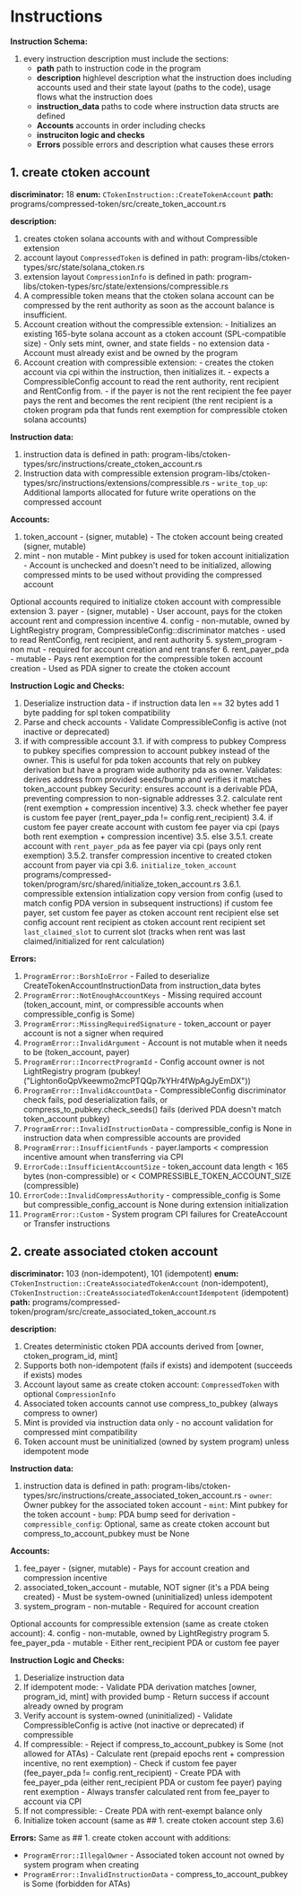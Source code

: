 
# Instructions

**Instruction Schema:**
1. every instruction description must include the sections:
    - **path** path to instruction code in the program
    - **description** highlevel description what the instruction does including accounts used and their state layout (paths to the code), usage flows what the instruction does
    - **instruction_data** paths to code where instruction data structs are defined
    - **Accounts** accounts in order including checks
    - **instruciton logic and checks**
    - **Errors** possible errors and description what causes these errors


## 1. create ctoken account

  **discriminator:** 18
  **enum:** `CTokenInstruction::CreateTokenAccount`
  **path:** programs/compressed-token/src/create_token_account.rs

  **description:**
  1. creates ctoken solana accounts with and without Compressible extension
  2. account layout `CompressedToken` is defined in path: program-libs/ctoken-types/src/state/solana_ctoken.rs
  3. extension layout `CompressionInfo` is defined in path:
  program-libs/ctoken-types/src/state/extensions/compressible.rs
  4. A compressible token means that the ctoken solana account can be compressed by the rent authority as soon as the account balance is insufficient.
  5. Account creation without the compressible extension:
    - Initializes an existing 165-byte solana account as a ctoken account (SPL-compatible size)
    - Only sets mint, owner, and state fields - no extension data
    - Account must already exist and be owned by the program
  6. Account creation with compressible extension:
    - creates the ctoken account via cpi within the instruction, then initializes it.
    - expects a CompressibleConfig account to read the rent authority, rent recipient and RentConfig from.
    - if the payer is not the rent recipient the fee payer pays the rent and becomes the rent recipient (the rent recipient is a ctoken program pda that funds rent exemption for compressible ctoken solana accounts)

  **Instruction data:**
  1. instruction data is defined in path: program-libs/ctoken-types/src/instructions/create_ctoken_account.rs
  2. Instruction data with compressible extension
  program-libs/ctoken-types/src/instructions/extensions/compressible.rs
    - `write_top_up`: Additional lamports allocated for future write operations on the compressed account

  **Accounts:**
  1. token_account
    - (signer, mutable)
    - The ctoken account being created (signer, mutable)
  2. mint
    - non mutable
    - Mint pubkey is used for token account initialization
    - Account is unchecked and doesn't need to be initialized, allowing compressed mints to be used without providing the compressed account

  Optional accounts required to initialize ctoken account with compressible extension
  3. payer
    - (signer, mutable)
    - User account, pays for the ctoken account rent and compression incentive
  4. config
    - non-mutable, owned by LightRegistry program, CompressibleConfig::discriminator matches
    - used to read RentConfig, rent recipient, and rent authority
  5. system_program
    - non mut
    - required for account creation and rent transfer
  6. rent_payer_pda
    - mutable
    - Pays rent exemption for the compressible token account creation
    - Used as PDA signer to create the ctoken account

  **Instruction Logic and Checks:**
  1. Deserialize instruction data
    - if instruction data len == 32 bytes add 1 byte padding for spl token compatibility
  2. Parse and check accounts
    - Validate CompressibleConfig is active (not inactive or deprecated)
  3. if with compressible account
    3.1. if with compress to pubkey
        Compress to pubkey specifies compression to account pubkey instead of the owner.
        This is useful for pda token accounts that rely on pubkey derivation but have a program wide
        authority pda as owner.
        Validates: derives address from provided seeds/bump and verifies it matches token_account pubkey
        Security: ensures account is a derivable PDA, preventing compression to non-signable addresses
    3.2. calculate rent (rent exemption + compression incentive)
    3.3. check whether fee payer is custom fee payer (rent_payer_pda != config.rent_recipient)
    3.4. if custom fee payer
        create account with custom fee payer via cpi (pays both rent exemption + compression incentive)
    3.5. else
        3.5.1. create account with `rent_payer_pda` as fee payer via cpi (pays only rent exemption)
        3.5.2. transfer compression incentive to created ctoken account from payer via cpi
    3.6. `initialize_token_account`
        programs/compressed-token/program/src/shared/initialize_token_account.rs
        3.6.1. compressible extension intialization
          copy version from config (used to match config PDA version in subsequent instructions)
          if custom fee payer, set custom fee payer as ctoken account rent recipient
          else set config account rent recipient as ctoken account rent recipient
          set `last_claimed_slot` to current slot (tracks when rent was last claimed/initialized for rent calculation)

  **Errors:**
  1. `ProgramError::BorshIoError` - Failed to deserialize CreateTokenAccountInstructionData from instruction_data bytes
  2. `ProgramError::NotEnoughAccountKeys` - Missing required account (token_account, mint, or compressible accounts when compressible_config is Some)
  3. `ProgramError::MissingRequiredSignature` - token_account or payer account is not a signer when required
  4. `ProgramError::InvalidArgument` - Account is not mutable when it needs to be (token_account, payer)
  5. `ProgramError::IncorrectProgramId` - Config account owner is not LightRegistry program (pubkey!("Lighton6oQpVkeewmo2mcPTQQp7kYHr4fWpAgJyEmDX"))
  6. `ProgramError::InvalidAccountData` - CompressibleConfig discriminator check fails, pod deserialization fails, or compress_to_pubkey.check_seeds() fails (derived PDA doesn't match token_account pubkey)
  7. `ProgramError::InvalidInstructionData` - compressible_config is None in instruction data when compressible accounts are provided
  8. `ProgramError::InsufficientFunds` - payer.lamports < compression incentive amount when transferring via CPI
  9. `ErrorCode::InsufficientAccountSize` - token_account data length < 165 bytes (non-compressible) or < COMPRESSIBLE_TOKEN_ACCOUNT_SIZE (compressible)
  10. `ErrorCode::InvalidCompressAuthority` - compressible_config is Some but compressible_config_account is None during extension initialization
  11. `ProgramError::Custom` - System program CPI failures for CreateAccount or Transfer instructions


## 2. create associated ctoken account

  **discriminator:** 103 (non-idempotent), 101 (idempotent)
  **enum:** `CTokenInstruction::CreateAssociatedTokenAccount` (non-idempotent), `CTokenInstruction::CreateAssociatedTokenAccountIdempotent` (idempotent)
  **path:** programs/compressed-token/program/src/create_associated_token_account.rs

  **description:**
  1. Creates deterministic ctoken PDA accounts derived from [owner, ctoken_program_id, mint]
  2. Supports both non-idempotent (fails if exists) and idempotent (succeeds if exists) modes
  3. Account layout same as create ctoken account: `CompressedToken` with optional `CompressionInfo`
  4. Associated token accounts cannot use compress_to_pubkey (always compress to owner)
  5. Mint is provided via instruction data only - no account validation for compressed mint compatibility
  6. Token account must be uninitialized (owned by system program) unless idempotent mode

  **Instruction data:**
  1. instruction data is defined in path: program-libs/ctoken-types/src/instructions/create_associated_token_account.rs
    - `owner`: Owner pubkey for the associated token account
    - `mint`: Mint pubkey for the token account
    - `bump`: PDA bump seed for derivation
    - `compressible_config`: Optional, same as create ctoken account but compress_to_account_pubkey must be None

  **Accounts:**
  1. fee_payer
    - (signer, mutable)
    - Pays for account creation and compression incentive
  2. associated_token_account
    - mutable, NOT signer (it's a PDA being created)
    - Must be system-owned (uninitialized) unless idempotent
  3. system_program
    - non-mutable
    - Required for account creation

  Optional accounts for compressible extension (same as create ctoken account):
  4. config
    - non-mutable, owned by LightRegistry program
  5. fee_payer_pda
    - mutable
    - Either rent_recipient PDA or custom fee payer

  **Instruction Logic and Checks:**
  1. Deserialize instruction data
  2. If idempotent mode:
    - Validate PDA derivation matches [owner, program_id, mint] with provided bump
    - Return success if account already owned by program
  3. Verify account is system-owned (uninitialized)
    - Validate CompressibleConfig is active (not inactive or deprecated) if compressible
  4. If compressible:
    - Reject if compress_to_account_pubkey is Some (not allowed for ATAs)
    - Calculate rent (prepaid epochs rent + compression incentive, no rent exemption)
    - Check if custom fee payer (fee_payer_pda != config.rent_recipient)
    - Create PDA with fee_payer_pda (either rent_recipient PDA or custom fee payer) paying rent exemption
    - Always transfer calculated rent from fee_payer to account via CPI
  5. If not compressible:
    - Create PDA with rent-exempt balance only
  6. Initialize token account (same as ## 1. create ctoken account step 3.6)

  **Errors:**
  Same as ## 1. create ctoken account with additions:
  - `ProgramError::IllegalOwner` - Associated token account not owned by system program when creating
  - `ProgramError::InvalidInstructionData` - compress_to_account_pubkey is Some (forbidden for ATAs)
